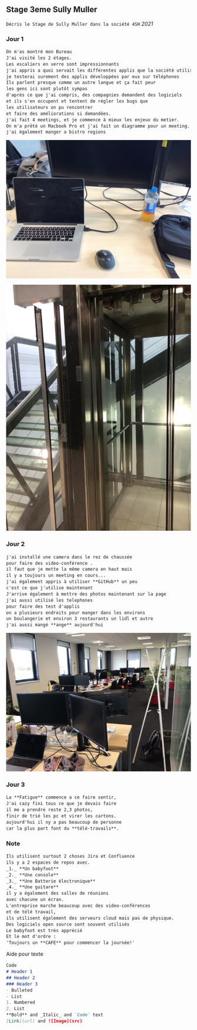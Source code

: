 ## **Stage 3eme Sully Muller**

`Décris le Stage de Sully Muller dans la société 4SH`
_2021_

### **Jour 1**

```markdown
On m'as montré mon Bureau
J'ai visité les 2 étages.
Les escaliers en verre sont impressionnants
j'ai appris a quoi servait les différentes applis que la société utilisent
je testerai surement des applis développées par eux sur téléphones
Ils parlent presque comme un autre langue et ça fait peur
les gens ici sont plutôt sympas
d'après ce que j'ai compris, des compagnies demandent des logiciels
et ils s'en occupent et tentent de régler les bugs que
les utilisateurs on pu rencontrer
et faire des améliorations si demandées.
j'ai fait 4 meetings, et je commence à mieux les enjeux du metier.
On m'a prêté un Macbook Pro et j'ai fait un diagramme pour un meeting.
j'ai également manger a bistro regions
```
![Mon Bureau](https://github.com/SullyFlex/Stage3eme/blob/gh-pages/Images/IMG_0303.jpg?raw=true)

![Escaliers et ascenseur](https://github.com/SullyFlex/Stage3eme/blob/gh-pages/Images/Escaliers.jpg?raw=true)

### **Jour 2**
```markdown
j'ai installé une camera dans le rez de chaussée
pour faire des video-conférence .
il faut que je mette la même camera en haut mais
il y a toujours un meeting en cours...
j'ai également appris à utiliser **GitHub** un peu
c'est ce que j'utilise maintenant
J'arrive également à mettre des photos maintenant sur la page
j'ai aussi utilisé les telephones
pour faire des test d'applis
on a plusieurs endroits pour manger dans les environs
un boulangerie et environ 3 restaurants un lidl et autre
j'ai aussi mangé **ange** aujourd'hui
```

![Ensemble Des Bureaux](https://raw.githubusercontent.com/SullyFlex/Stage3eme/gh-pages/Images/IMG_0304.jpg)

### **Jour 3**
```markdown
La **Fatigue** commence a ce faire sentir,
J'ai cazy fini tous ce que je devais faire
il me a prendre reste 2,3 photos,
finir de trié les pc et virer les cartons.
aujourd'hui il ny a pas beaucoup de personne
car la plus part font du **télé-travails**.
```

### Note
```markdown
Ils utilisent surtout 2 choses Jira et Confluence
ils y a 2 espaces de repos avec.
_1._ **Un babyfoot**
_2._ **Une console**
_3._ **Une Batterie électronique**
_4._ **Une guitare**
il y a également des salles de réunions
avec chacune un écran.
L'entreprise marche beaucoup avec des video-conférences
et de télé travail,
ils utilisent également des serveurs cloud mais pas de physique.
Des logiciels open source sont souvent utilisés
Le babyfoot est très apprécié
Et le mot d'ordre :
'Toujours un **CAFE** pour commencer la journée!'
```



Aide pour texte
```markdown
Code
# Header 1
## Header 2
### Header 3
- Bulleted
- List
1. Numbered
2. List
**Bold** and _Italic_ and `Code` text
[Link](url) and ![Image](src)
```
